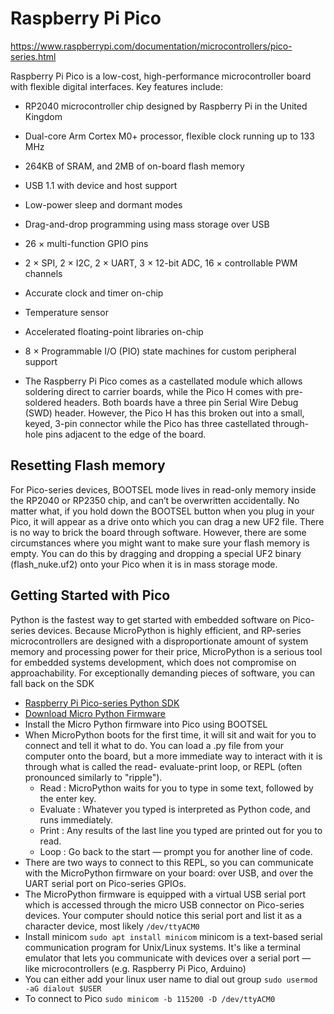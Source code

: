 # Raspberry Pi Pico

https://www.raspberrypi.com/documentation/microcontrollers/pico-series.html

Raspberry Pi Pico is a low-cost, high-performance microcontroller board with flexible digital interfaces. Key features include:

- RP2040 microcontroller chip designed by Raspberry Pi in the United Kingdom

- Dual-core Arm Cortex M0+ processor, flexible clock running up to 133 MHz

- 264KB of SRAM, and 2MB of on-board flash memory

- USB 1.1 with device and host support

- Low-power sleep and dormant modes

- Drag-and-drop programming using mass storage over USB

- 26 × multi-function GPIO pins

- 2 × SPI, 2 × I2C, 2 × UART, 3 × 12-bit ADC, 16 × controllable PWM channels

- Accurate clock and timer on-chip

- Temperature sensor

- Accelerated floating-point libraries on-chip

- 8 × Programmable I/O (PIO) state machines for custom peripheral support

- The Raspberry Pi Pico comes as a castellated module which allows soldering direct to carrier boards, while the Pico H comes with pre-soldered headers.
  Both boards have a three pin Serial Wire Debug (SWD) header. However, the Pico H has this broken out into a small, keyed, 3-pin connector while the Pico has three castellated through-hole pins adjacent to the edge of the board.

## Resetting Flash memory

For Pico-series devices, BOOTSEL mode lives in read-only memory inside the RP2040 or RP2350 chip, and can’t be overwritten accidentally. No matter what, if you hold down the BOOTSEL button when you plug in your Pico, it will appear as a drive onto which you can drag a new UF2 file. There is no way to brick the board through software. However, there are some circumstances where you might want to make sure your flash memory is empty. You can do this by dragging and dropping a special UF2 binary (flash_nuke.uf2) onto your Pico when it is in mass storage mode.

## Getting Started with Pico

Python is the fastest way to get started with embedded software on Pico-series devices.
Because MicroPython is highly efficient, and RP-series microcontrollers are designed with a disproportionate amount of system memory and processing power for their price, MicroPython is a serious tool for embedded systems development, which does not
compromise on approachability. For exceptionally demanding pieces of software, you can fall back on the SDK

- [Raspberry Pi Pico-series Python SDK](./raspberry-pi-pico-python-sdk.pdf)
- [Download Micro Python Firmware](https://www.raspberrypi.com/documentation/microcontrollers/micropython.html)
- Install the Micro Python firmware into Pico using BOOTSEL
- When MicroPython boots for the first time, it will sit and wait for you to connect and tell it what to do. You can load a .py file from your computer onto the board, but a more immediate way to interact with it is through what is called the read- evaluate-print loop, or REPL (often pronounced similarly to "ripple").
  - Read : MicroPython waits for you to type in some text, followed by the enter key.
  - Evaluate : Whatever you typed is interpreted as Python code, and runs immediately.
  - Print : Any results of the last line you typed are printed out for you to read.
  - Loop : Go back to the start — prompt you for another line of code.
- There are two ways to connect to this REPL, so you can communicate with the MicroPython firmware on your board: over USB, and over the UART serial port on Pico-series GPIOs.
- The MicroPython firmware is equipped with a virtual USB serial port which is accessed through the micro USB connector on Pico-series devices. Your computer should notice this serial port and list it as a character device, most likely `/dev/ttyACM0`
- Install minicom `sudo apt install minicom` minicom is a text-based serial communication program for Unix/Linux systems. It's like a terminal emulator that lets you communicate with devices over a serial port — like microcontrollers (e.g. Raspberry Pi Pico, Arduino)
- You can either add your linux user name to dial out group `sudo usermod -aG dialout $USER`
- To connect to Pico `sudo minicom -b 115200 -D /dev/ttyACM0`
